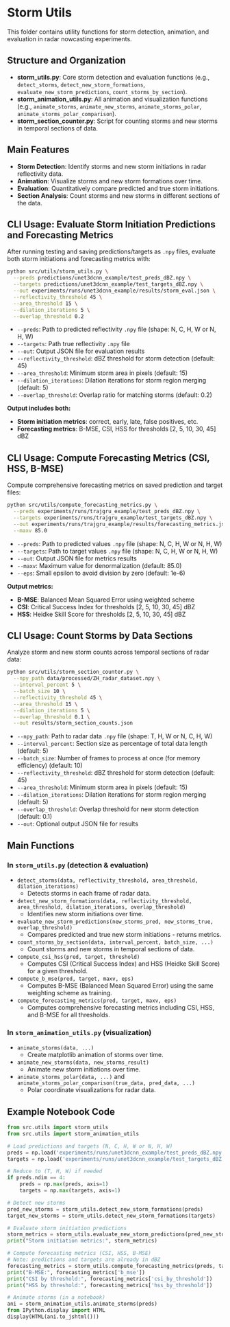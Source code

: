 # Storm Utils

This folder contains utility functions for storm detection, animation, and evaluation in radar nowcasting experiments.

## Structure and Organization

- **storm_utils.py**: Core storm detection and evaluation functions (e.g., `detect_storms`, `detect_new_storm_formations`, `evaluate_new_storm_predictions`, `count_storms_by_section`).
- **storm_animation_utils.py**: All animation and visualization functions (e.g., `animate_storms`, `animate_new_storms`, `animate_storms_polar`, `animate_storms_polar_comparison`).
- **storm_section_counter.py**: Script for counting storms and new storms in temporal sections of data.

## Main Features

- **Storm Detection**: Identify storms and new storm initiations in radar reflectivity data.
- **Animation**: Visualize storms and new storm formations over time.
- **Evaluation**: Quantitatively compare predicted and true storm initiations.
- **Section Analysis**: Count storms and new storms in different sections of the data.

## CLI Usage: Evaluate Storm Initiation Predictions and Forecasting Metrics

After running testing and saving predictions/targets as `.npy` files, evaluate both storm initiations and forecasting metrics with:

```bash
python src/utils/storm_utils.py \
  --preds predictions/unet3dcnn_example/test_preds_dBZ.npy \
  --targets predictions/unet3dcnn_example/test_targets_dBZ.npy \
  --out experiments/runs/unet3dcnn_example/results/storm_eval.json \
  --reflectivity_threshold 45 \
  --area_threshold 15 \
  --dilation_iterations 5 \
  --overlap_threshold 0.2
```

- `--preds`: Path to predicted reflectivity `.npy` file (shape: N, C, H, W or N, H, W)
- `--targets`: Path true reflectivity `.npy` file
- `--out`: Output JSON file for evaluation results
- `--reflectivity_threshold`: dBZ threshold for storm detection (default: 45)
- `--area_threshold`: Minimum storm area in pixels (default: 15)
- `--dilation_iterations`: Dilation iterations for storm region merging (default: 5)
- `--overlap_threshold`: Overlap ratio for matching storms (default: 0.2)

**Output includes both:**
- **Storm initiation metrics**: correct, early, late, false positives, etc.
- **Forecasting metrics**: B-MSE, CSI, HSS for thresholds [2, 5, 10, 30, 45] dBZ

## CLI Usage: Compute Forecasting Metrics (CSI, HSS, B-MSE)

Compute comprehensive forecasting metrics on saved prediction and target files:

```bash
python src/utils/compute_forecasting_metrics.py \
  --preds experiments/runs/trajgru_example/test_preds_dBZ.npy \
  --targets experiments/runs/trajgru_example/test_targets_dBZ.npy \
  --out experiments/runs/trajgru_example/results/forecasting_metrics.json \
  --maxv 85.0
```

- `--preds`: Path to predicted values `.npy` file (shape: N, C, H, W or N, H, W)
- `--targets`: Path to target values `.npy` file (shape: N, C, H, W or N, H, W)
- `--out`: Output JSON file for metrics results
- `--maxv`: Maximum value for denormalization (default: 85.0)
- `--eps`: Small epsilon to avoid division by zero (default: 1e-6)

**Output metrics:**
- **B-MSE**: Balanced Mean Squared Error using weighted scheme
- **CSI**: Critical Success Index for thresholds [2, 5, 10, 30, 45] dBZ
- **HSS**: Heidke Skill Score for thresholds [2, 5, 10, 30, 45] dBZ

## CLI Usage: Count Storms by Data Sections

Analyze storm and new storm counts across temporal sections of radar data:

```bash
python src/utils/storm_section_counter.py \
  --npy_path data/processed/ZH_radar_dataset.npy \
  --interval_percent 5 \
  --batch_size 10 \
  --reflectivity_threshold 45 \
  --area_threshold 15 \
  --dilation_iterations 5 \
  --overlap_threshold 0.1 \
  --out results/storm_section_counts.json
```

- `--npy_path`: Path to radar data `.npy` file (shape: T, H, W or N, C, H, W)
- `--interval_percent`: Section size as percentage of total data length (default: 5)
- `--batch_size`: Number of frames to process at once (for memory efficiency) (default: 10)
- `--reflectivity_threshold`: dBZ threshold for storm detection (default: 45)
- `--area_threshold`: Minimum storm area in pixels (default: 15)
- `--dilation_iterations`: Dilation iterations for storm region merging (default: 5)
- `--overlap_threshold`: Overlap threshold for new storm detection (default: 0.1)
- `--out`: Optional output JSON file for results

## Main Functions

### In `storm_utils.py` (detection & evaluation)
- `detect_storms(data, reflectivity_threshold, area_threshold, dilation_iterations)`
  - Detects storms in each frame of radar data.
- `detect_new_storm_formations(data, reflectivity_threshold, area_threshold, dilation_iterations, overlap_threshold)`
  - Identifies new storm initiations over time.
- `evaluate_new_storm_predictions(new_storms_pred, new_storms_true, overlap_threshold)`
  - Compares predicted and true new storm initiations - returns metrics.
- `count_storms_by_section(data, interval_percent, batch_size, ...)`
  - Count storms and new storms in temporal sections of data.
- `compute_csi_hss(pred, target, threshold)`
  - Computes CSI (Critical Success Index) and HSS (Heidke Skill Score) for a given threshold.
- `compute_b_mse(pred, target, maxv, eps)`
  - Computes B-MSE (Balanced Mean Squared Error) using the same weighting scheme as training.
- `compute_forecasting_metrics(pred, target, maxv, eps)`
  - Computes comprehensive forecasting metrics including CSI, HSS, and B-MSE for all thresholds.

### In `storm_animation_utils.py` (visualization)
- `animate_storms(data, ...)`
  - Create matplotlib animation of storms over time.
- `animate_new_storms(data, new_storms_result)`
  - Animate new storm initiations over time.
- `animate_storms_polar(data, ...)` and `animate_storms_polar_comparison(true_data, pred_data, ...)`
  - Polar coordinate visualizations for radar data.

## Example Notebook Code

```python
from src.utils import storm_utils
from src.utils import storm_animation_utils

# Load predictions and targets (N, C, H, W or N, H, W)
preds = np.load('experiments/runs/unet3dcnn_example/test_preds_dBZ.npy')
targets = np.load('experiments/runs/unet3dcnn_example/test_targets_dBZ.npy')

# Reduce to (T, H, W) if needed
if preds.ndim == 4:
    preds = np.max(preds, axis=1)
    targets = np.max(targets, axis=1)

# Detect new storms
pred_new_storms = storm_utils.detect_new_storm_formations(preds)
target_new_storms = storm_utils.detect_new_storm_formations(targets)

# Evaluate storm initiation predictions
storm_metrics = storm_utils.evaluate_new_storm_predictions(pred_new_storms, target_new_storms)
print("Storm initiation metrics:", storm_metrics)

# Compute forecasting metrics (CSI, HSS, B-MSE)
# Note: predictions and targets are already in dBZ
forecasting_metrics = storm_utils.compute_forecasting_metrics(preds, targets)
print("B-MSE:", forecasting_metrics['b_mse'])
print("CSI by threshold:", forecasting_metrics['csi_by_threshold'])
print("HSS by threshold:", forecasting_metrics['hss_by_threshold'])

# Animate storms (in a notebook)
ani = storm_animation_utils.animate_storms(preds)
from IPython.display import HTML
display(HTML(ani.to_jshtml()))
```
